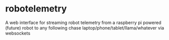# robotelemetry
A web interface for streaming robot telemetry from a raspberry pi powered (future) robot to any following chase laptop/phone/tablet/llama/whatever via websockets

